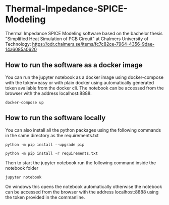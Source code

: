 # Thermal-Impedance-SPICE-Modeling
Thermal Impedance SPICE Modeling software based on the bachelor thesis "Simplified Heat Simulation of PCB Circuit" at Chalmers University of Technology: https://odr.chalmers.se/items/fc7c82ce-7964-4356-9dae-14a6085a0620

## How to run the software as a docker image
You can run the jupyter notebook as a docker image using docker-compose with the token=easy or with plain docker using automatically generated token available from the docker cli. The notebook can be accessed from the browser with the address localhost:8888.

```command
docker-compose up
```

## How to run the software locally
You can also install all the python packages using the following commands in the same directory as the requirements.txt

```command
python -m pip install --upgrade pip
```

```command
python -m pip install -r requirements.txt
```

Then to start the jupyter notebook run the following command inside the notebook folder

```command
jupyter notebook
```

On windows this opens the notebook automatically otherwise the notebook can be accessed from the browser with the address localhost:8888 using the token provided in the commanline.
